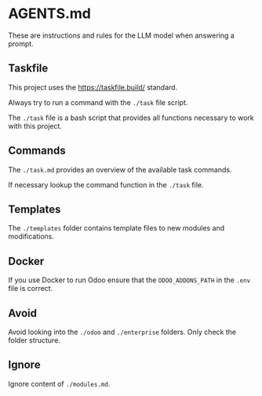 # AGENTS.md

These are instructions and rules for the LLM model when answering a prompt.

## Taskfile

This project uses the <https://taskfile.build/> standard.

Always try to run a command with the `./task` file script.

The `./task` file is a bash script that provides all functions necessary to work with this project.

## Commands

The `./task.md` provides an overview of the available task commands.

If necessary lookup the command function in the `./task` file.

## Templates

The `./templates` folder contains template files to new modules and modifications.

## Docker

If you use Docker to run Odoo ensure that the `ODOO_ADDONS_PATH` in the `.env` file is correct.

## Avoid

Avoid looking into the `./odoo` and `./enterprise` folders. Only check the folder structure.

## Ignore

Ignore content of `./modules.md`.
